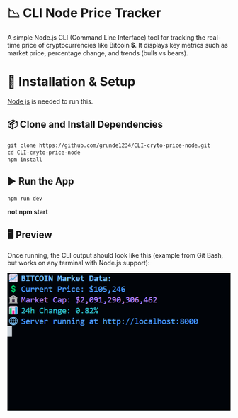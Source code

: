 # 📉 CLI Node Price Tracker

A simple Node.js CLI (Command Line Interface) tool for tracking the real-time price of cryptocurrencies like Bitcoin 💲. It displays key metrics such as market price, percentage change, and trends (bulls vs bears).



# 🚀 Installation & Setup

[Node js](https://nodejs.org/en) is needed to run this.


## 📦 Clone and Install Dependencies

```
git clone https://github.com/grunde1234/CLI-cryto-price-node.git
cd CLI-cryto-price-node
npm install
```


## ▶️ Run the App

```
npm run dev
```

**not npm start**


## 🖥️ Preview
Once running, the CLI output should look like this (example from Git Bash, but works on any terminal with Node.js support):

![Relative](pic.png)
